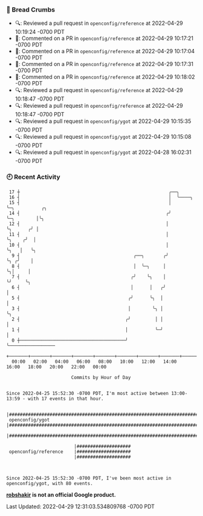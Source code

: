 ### 🍞 Bread Crumbs

 * 🔍: Reviewed a pull request in  `openconfig/reference` at 2022-04-29 10:19:24 -0700 PDT
 * 💬: Commented on a PR in  `openconfig/reference` at 2022-04-29 10:17:21 -0700 PDT
 * 💬: Commented on a PR in  `openconfig/reference` at 2022-04-29 10:17:04 -0700 PDT
 * 💬: Commented on a PR in  `openconfig/reference` at 2022-04-29 10:17:31 -0700 PDT
 * 💬: Commented on a PR in  `openconfig/reference` at 2022-04-29 10:18:02 -0700 PDT
 * 🔍: Reviewed a pull request in  `openconfig/reference` at 2022-04-29 10:18:47 -0700 PDT
 * 🔍: Reviewed a pull request in  `openconfig/reference` at 2022-04-29 10:18:47 -0700 PDT
 * 🔍: Reviewed a pull request in  `openconfig/ygot` at 2022-04-29 10:15:35 -0700 PDT
 * 🔍: Reviewed a pull request in  `openconfig/ygot` at 2022-04-29 10:15:08 -0700 PDT
 * 🔍: Reviewed a pull request in  `openconfig/ygot` at 2022-04-28 16:02:31 -0700 PDT

### 🕘 Recent Activity
```
 17 ┼                                                       ╭──╮
 16 ┤                                                       │  ╰────╮
 15 ┤                                                       │       ╰─╮          ╭╮
 14 ┤                                                      ╭╯         ╰─╮        │╰╮
 12 ┤                                                      │            ╰╮      ╭╯ │
 11 ┤                                                      │             ╰╮    ╭╯  │
 10 ┤                                                      │              ╰╮   │   ╰╮
  9 ┤                                          ╭──╮       ╭╯               ╰╮ ╭╯    │
  8 ┤                                          │  ╰─╮     │                 ╰╮│     │
  7 ┤                                         ╭╯    ╰╮    │                  ╰╯     ╰╮
  6 ┤                                         │      │   ╭╯                          │
  5 ┤                                        ╭╯      ╰╮  │                           │
  3 ┤                                        │        ╰╮ │                           ╰╮
  2 ┤                                       ╭╯         │ │                            │
  1 ┤                                       │          ╰─╯                            │
  0 ┼───────────────────────────────────────╯                                         ╰─────────────────
    +───────+───────+───────+───────+───────+───────+───────+───────+───────+───────+───────+───────+────
  00:00   02:00   04:00   06:00   08:00   10:00   12:00   14:00   16:00   18:00   20:00   22:00   00:00   

						Commits by Hour of Day


Since 2022-04-25 15:52:30 -0700 PDT, I'm most active between 13:00-13:59 - with 17 events in that hour.

```



```
                         |################################################################################
 openconfig/ygot         |################################################################################
                         |################################################################################

                         |####################
 openconfig/reference    |####################
                         |####################



Since 2022-04-25 15:52:30 -0700 PDT, I've been most active in openconfig/ygot, with 80 events.

```
**[robshakir](mailto:robjs@google.com) is not an official Google product.**  


Last Updated: 2022-04-29 12:31:03.534809768 -0700 PDT
